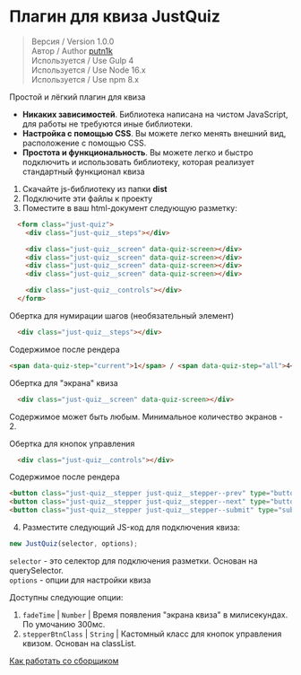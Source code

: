 # Плагин для квиза JustQuiz

> Версия / Version 1.0.0 <br>
> Автор / Author [putn1k](https://github.com/putn1k/) <br>
> Используется / Use Gulp 4 <br>
> Используется / Use Node 16.x <br>
> Используется / Use npm 8.x <br>

Простой и лёгкий плагин для квиза

+ __Никаких зависимостей__.  Библиотека написана на чистом JavaScript, для работы не требуются иные библиотеки.
+ __Настройка с помощью CSS__. Вы можете легко менять внешний вид, расположение с помощью CSS.
+ __Простота и функциональность__. Вы можете легко и быстро подключить и использовать библиотеку, которая реализует стандартный функционал квиза

1. Скачайте js-библиотеку из папки __dist__
2. Подключите эти файлы к проекту
3. Поместите в ваш html-документ следующую разметку:
```html
  <form class="just-quiz">
    <div class="just-quiz__steps"></div>

    <div class="just-quiz__screen" data-quiz-screen></div>
    <div class="just-quiz__screen" data-quiz-screen></div>
    <div class="just-quiz__screen" data-quiz-screen></div>
    <div class="just-quiz__screen" data-quiz-screen></div>

    <div class="just-quiz__controls"></div>
  </form>
```

Обертка для нумирации шагов (необязательный элемент)
```html
  <div class="just-quiz__steps"></div>
```
Содержимое после рендера
```html
<span data-quiz-step="current">1</span> / <span data-quiz-step="all">4</span>
```

Обертка для "экрана" квиза
```html
  <div class="just-quiz__screen" data-quiz-screen></div>
```
Содержимое может быть любым. Минимальное количество экранов - 2.

Обертка для кнопок управления
```html
  <div class="just-quiz__controls"></div>
```
Содержимое после рендера
```html
<button class="just-quiz__stepper just-quiz__stepper--prev" type="button" data-quiz-stepper="prev">Назад</button>
<button class="just-quiz__stepper just-quiz__stepper--next" type="button" data-quiz-stepper="next">Далее</button>
<button class="just-quiz__stepper just-quiz__stepper--submit" type="submit">Отправить</button>
```

4. Разместите следующий JS-код для подключения квиза:
```javascript
new JustQuiz(selector, options);
```
`selector` - это селектор для подключения разметки. Основан на querySelector.<br>
`options` - опции для настройки квиза

Доступны следующие опции:<br>
1. `fadeTime` | `Number` | Время появления "экрана квиза" в милисекундах. По умочанию 300мс.
2. `stepperBtnClass` | `String` | Кастомный класс для кнопок управления квизом. Основан на classList.

[Как работать со сборщиком](Guide.md)
